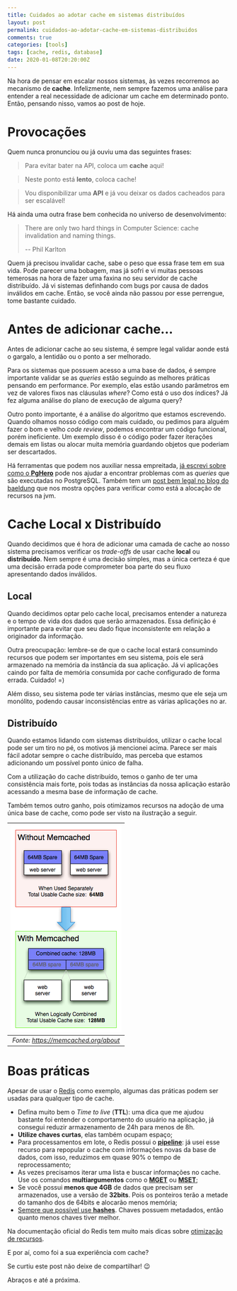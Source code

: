 ```yaml
---
title: Cuidados ao adotar cache em sistemas distribuídos
layout: post
permalink: cuidados-ao-adotar-cache-em-sistemas-distribuidos
comments: true
categories: [tools]
tags: [cache, redis, database]  
date: 2020-01-08T20:20:00Z
---
```


Na hora de pensar em escalar nossos sistemas, às vezes recorremos ao mecanismo de **cache**. Infelizmente, nem sempre fazemos uma análise para entender a real necessidade de adicionar um cache em determinado ponto. Então, pensando nisso, vamos ao post de hoje.

<!--more-->

# Provocações

Quem nunca pronunciou ou já ouviu uma das seguintes frases: 

> Para evitar bater na API, coloca um **cache** aqui!

> Neste ponto está **lento**, coloca cache!

> Vou disponibilizar uma **API** e já vou deixar os dados cacheados para ser escalável!

Há ainda uma outra frase bem conhecida no universo de desenvolvimento: 

> There are only two hard things in Computer Science: cache invalidation and naming things.
>
> -- Phil Karlton

Quem já precisou invalidar cache, sabe o peso que essa frase tem em sua vida. Pode parecer uma bobagem, mas já sofri e vi muitas pessoas temerosas na hora de fazer uma faxina no seu servidor de cache distribuído. Já vi sistemas definhando com bugs por causa de dados inválidos em cache. Então, se você ainda não passou por esse perrengue, tome bastante cuidado.

# Antes de adicionar cache...

Antes de adicionar cache ao seu sistema, é sempre legal validar aonde está o gargalo, a lentidão ou o ponto a ser melhorado. 

Para os sistemas que possuem acesso a uma base de dados, é sempre importante validar se as _queries_ estão seguindo as melhores práticas pensando em performance. Por exemplo, elas estão usando parâmetros em vez de valores fixos nas cláusulas _where_? Como está o uso dos índices? Já fez alguma análise do plano de execução de alguma query?

Outro ponto importante, é a análise do algoritmo que estamos escrevendo. Quando olhamos nosso código com mais cuidado, ou pedimos para alguém fazer o bom e velho _code review_, podemos encontrar um código funcional, porém ineficiente. Um exemplo disso é o código poder fazer iterações demais em listas ou alocar muita memória guardando objetos que poderiam ser descartados.

Há ferramentas que podem nos auxiliar nessa empreitada, [já escrevi sobre como o **PgHero**](/estatistica-do-postgressql-com-o-pghero) pode nos ajudar a encontrar problemas com as _queries_ que são executadas no PostgreSQL. Também tem um [post bem legal no blog do baeldung](https://www.baeldung.com/java-heap-dump-capture) que nos mostra opções para verificar como está a alocação de recursos na jvm.

# Cache Local x Distribuído

Quando decidimos que é hora de adicionar uma camada de cache ao nosso sistema precisamos verificar os _trade-offs_ de usar cache **local** ou **distribuído**. Nem sempre é uma decisão simples, mas a única certeza é que uma decisão errada pode comprometer boa parte do seu fluxo apresentando dados inválidos.

## Local

Quando decidimos optar pelo cache local, precisamos entender a natureza e o tempo de vida dos dados que serão armazenados. Essa definição é importante para evitar que seu dado fique inconsistente em relação a originador da informação. 

Outra preocupação: lembre-se de que o cache local estará consumindo recursos que podem ser importantes em seu sistema, pois ele será armazenado na memória da instância da sua aplicação. Já vi aplicações caindo por falta de memória consumida por cache configurado de forma errada. Cuidado! =)

Além disso, seu sistema pode ter várias instâncias, mesmo que ele seja um monólito, podendo causar inconsistências entre as várias aplicações no ar. 

## Distribuído

Quando estamos lidando com sistemas distribuídos, utilizar o cache local pode ser um tiro no pé, os motivos já mencionei acima. Parece ser mais fácil adotar sempre o cache distribuído, mas perceba que estamos adicionando um possível ponto único de falha. 

Com a utilização do cache distribuído, temos o ganho de ter uma consistência mais forte, pois todas as instâncias da nossa aplicação estarão acessando a mesma base de informação de cache. 

Também temos outro ganho, pois otimizamos recursos na adoção de uma única base de cache, como pode ser visto na ilustração a seguir.

|  ![memcached-usage.png](/img/memcached-usage.png) |
|:--:| 
| *Fonte: https://memcached.org/about* |

# Boas práticas

Apesar de usar o [Redis](https://redis.io/) como exemplo, algumas das práticas podem ser usadas para qualquer tipo de cache.

 - Defina muito bem o _Time to live_ (**TTL**): uma dica que me ajudou bastante foi entender o comportamento do usuário na aplicação, já consegui reduzir armazenamento de 24h para menos de 8h. 
 - **Utilize chaves curtas**, elas também ocupam espaço;
 - Para processamentos em lote, o Redis possui o [**pipeline**](https://redis.io/topics/pipelining): já usei esse recurso para repopular o cache com informações novas da base de dados, com isso, reduzimos em quase 90% o tempo de reprocessamento;
 - As vezes precisamos iterar uma lista e buscar informações no cache. Use os comandos **multiargumentos** como o [**MGET**](https://redis.io/commands/mget) ou [**MSET**](https://redis.io/commands/mset);
 - Se você possui **menos que 4GB** de dados que precisam ser armazenados, use a versão de **32bits**. Pois os ponteiros terão a metade do tamanho dos de 64bits e alocarão menos memória;
 - [Sempre que possível use **hashes**](https://redis.io/topics/memory-optimization#use-hashes-when-possible). Chaves possuem metadados, então quanto menos chaves tiver melhor. 

 Na documentação oficial do Redis tem muito mais dicas sobre [otimização de recursos](https://redis.io/topics/memory-optimization).

E por aí, como foi a sua experiência com cache? 

Se curtiu este post não deixe de compartilhar! 😉

Abraços e até a próxima.
